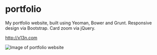 # portfolio
My portfolio website, built using Yeoman, Bower and Grunt. Responsive design via Bootstrap. Card zoom via jQuery.

http://x13n.com

![Image of portfolio website](http://x13n.com/alex/portfolio-screenshot.jpg)
